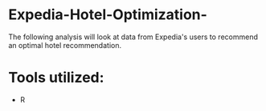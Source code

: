 # Expedia-Hotel-Optimization-

The following analysis will look at data from Expedia's users to recommend an 
optimal hotel recommendation.

# Tools utilized:
- R
